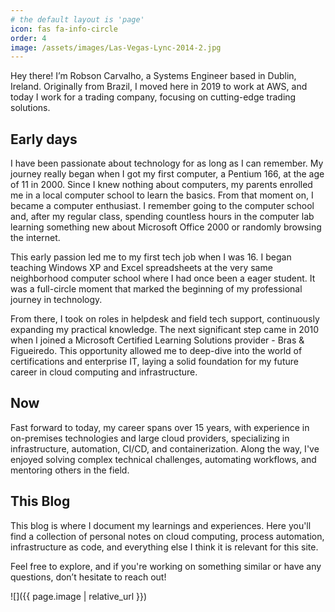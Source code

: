 ```yaml
---
# the default layout is 'page'
icon: fas fa-info-circle
order: 4
image: /assets/images/Las-Vegas-Lync-2014-2.jpg
---
```

<!-- 
> Add Markdown syntax content to file `_tabs/about.md`{: .filepath } and it will show up on this page.
{: .prompt-tip } -->

Hey there! I’m Robson Carvalho, a Systems Engineer based in Dublin, Ireland. Originally from Brazil, I moved here in 2019 to work at AWS, and today I work for a trading company, focusing on cutting-edge trading solutions.

## Early days
I have been passionate about technology for as long as I can remember. My journey really began when I got my first computer, a Pentium 166, at the age of 11 in 2000. Since I knew nothing about computers, my parents enrolled me in a local computer school to learn the basics. From that moment on, I became a computer enthusiast. I remember going to the computer school and, after my regular class, spending countless hours in the computer lab learning something new about Microsoft Office 2000 or randomly browsing the internet. 

This early passion led me to my first tech job when I was 16. I began teaching Windows XP and Excel spreadsheets at the very same neighborhood computer school where I had once been a eager student. It was a full-circle moment that marked the beginning of my professional journey in technology.

From there, I took on roles in helpdesk and field tech support, continuously expanding my practical knowledge. The next significant step came in 2010 when I joined a Microsoft Certified Learning Solutions provider - Bras & Figueiredo. This opportunity allowed me to deep-dive into the world of certifications and enterprise IT, laying a solid foundation for my future career in cloud computing and infrastructure.

## Now
Fast forward to today, my career spans over 15 years, with experience in on-premises technologies and large cloud providers, specializing in infrastructure, automation, CI/CD, and containerization. Along the way, I've enjoyed solving complex technical challenges, automating workflows, and mentoring others in the field.

## This Blog
This blog is where I document my learnings and experiences. Here you'll find a collection of personal notes on cloud computing, process automation, infrastructure as code, and everything else I think it is relevant for this site.

Feel free to explore, and if you're working on something similar or have any questions, don’t hesitate to reach out!

![]({{ page.image | relative_url }})










